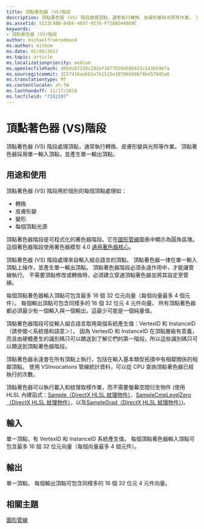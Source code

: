 ```yaml
---
title: 頂點著色器 (VS)階段
description: 頂點著色器 (VS) 階段處理頂點，通常執行轉換、皮膚形變與光照等作業。 頂點著色器採用單一輸入頂點，並產生單一輸出頂點。
ms.assetid: 5133C4BB-B4E6-4697-9276-F718AD44869C
keywords:
- 頂點著色器 (VS)階段
author: michaelfromredmond
ms.author: mithom
ms.date: 02/08/2017
ms.topic: article
ms.localizationpriority: medium
ms.openlocfilehash: d6b9c67220c282ef1677559d586013c14366967a
ms.sourcegitcommit: 3257416aebb5a7b1515e107866806f8bd57845a8
ms.translationtype: MT
ms.contentlocale: zh-TW
ms.lasthandoff: 11/17/2018
ms.locfileid: "7162107"
---
```

# <a name="vertex-shader-vs-stage"></a>頂點著色器 (VS)階段


頂點著色器 (VS) 階段處理頂點，通常執行轉換、皮膚形變與光照等作業。 頂點著色器採用單一輸入頂點，並產生單一輸出頂點。

## <a name="span-idpurposeandusesspanspan-idpurposeandusesspanspan-idpurposeandusesspanpurpose-and-uses"></a><span id="Purpose_and_uses"></span><span id="purpose_and_uses"></span><span id="PURPOSE_AND_USES"></span>用途和使用


頂點著色器 (VS) 階段用於個別的每個頂點處理如：

-   轉換
-   皮膚形變
-   變形
-   每個頂點光源

頂點著色器階段是可程式化的著色器階段。它在[圖形管線](graphics-pipeline.md)圖表中顯示為圓角區塊。 這個著色器階段使用著色器模型 4.0 [通用著色器核心](https://msdn.microsoft.com/library/windows/desktop/bb509580)。

頂點著色器 (VS) 階段處理來自輸入組合語言的頂點。 頂點著色器一律在單一輸入頂點上操作，並產生單一輸出頂點。 頂點著色器階段必須永遠作用中，才能讓管線執行。 不需要頂點修改或轉換時，必須建立穿通頂點著色器並將其設定至管線。

每個頂點著色器輸入頂點可包含最多 16 個 32 位元向量（每個向量最多 4 個元件）。 每個輸出頂點可包含同樣多的 16 個 32 位元 4 元件向量。 所有頂點著色器都必須最少有一個輸入與一個輸出，這最少可能是一個純量值。

頂點著色器階段可從輸入組合語言取用兩個系統產生值：VertexID 和 InstanceID（請參閱＜系統值和語意＞）。 因為 VertexID 和 InstanceID 在頂點層級有意義，而且由硬體產生的識別碼只可以饋送到了解它們的第一階段，所以這些識別碼只可以饋送到頂點著色器階段。

頂點著色器永遠會在所有頂點上執行，包括在輸入基本類型拓撲中有相鄰關係的相鄰頂點。 使用 VSInvocations 管線統計資料，可以從 CPU 查詢頂點著色器已經執行的次數。

頂點著色器可以執行載入和紋理取樣作業，而不需要螢幕空間衍生物件 (使用 HLSL 內建函式：[Sample（DirectX HLSL 紋理物件）](https://msdn.microsoft.com/library/windows/desktop/bb509695)、[SampleCmpLevelZero（DirectX HLSL 紋理物件）](https://msdn.microsoft.com/library/windows/desktop/bb509697)，以及[SampleGrad（DirectX HLSL 紋理物件）](https://msdn.microsoft.com/library/windows/desktop/bb509698))。

## <a name="span-idinputspanspan-idinputspanspan-idinputspaninput"></a><span id="Input"></span><span id="input"></span><span id="INPUT"></span>輸入


單一頂點，有 VertexID 和 InstanceID 系統產生值。 每個頂點著色器輸入頂點可包含最多 16 個 32 位元向量（每個向量最多 4 個元件）。

## <a name="span-idoutputspanspan-idoutputspanspan-idoutputspanoutput"></a><span id="Output"></span><span id="output"></span><span id="OUTPUT"></span>輸出


單一頂點。 每個輸出頂點可包含同樣多的 16 個 32 位元 4 元件向量。

## <a name="span-idrelated-topicsspanrelated-topics"></a><span id="related-topics"></span>相關主題


[圖形管線](graphics-pipeline.md)

 

 





